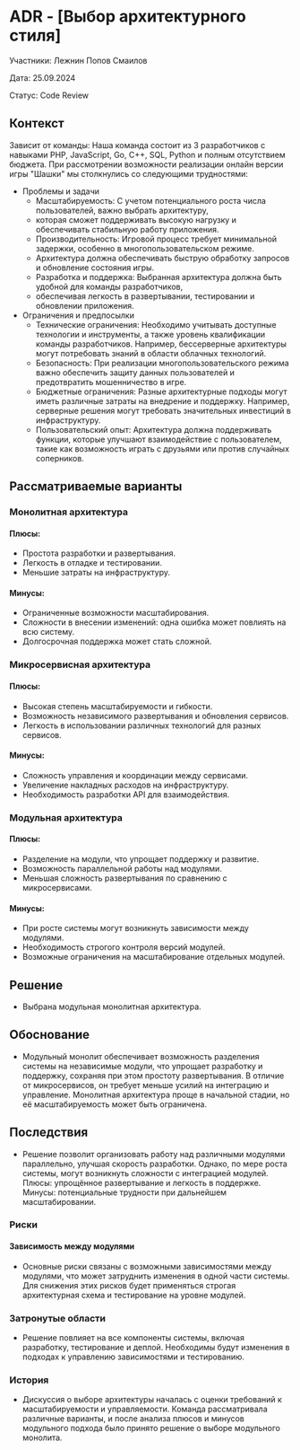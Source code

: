# ADR - [Выбор архитектурного стиля]

Участники: Лежнин Попов Смаилов

Дата: 25.09.2024

Статус: Code Review

## Контекст

Зависит от команды:
Наша команда состоит из 3 разработчиков с навыками PHP, JavaScript, Go, C++, SQL, Python и полным отсутствием бюджета.
При рассмотрении возможности реализации онлайн версии игры "Шашки" мы столкнулись со следующими трудностями:

- Проблемы и задачи
    - Масштабируемость: С учетом потенциального роста числа пользователей, важно выбрать архитектуру,
    - которая сможет поддерживать высокую нагрузку и обеспечивать стабильную работу приложения.
    - Производительность: Игровой процесс требует минимальной задержки, особенно в многопользовательском режиме.
    - Архитектура должна обеспечивать быструю обработку запросов и обновление состояния игры.
    - Разработка и поддержка: Выбранная архитектура должна быть удобной для команды разработчиков,
    - обеспечивая легкость в развертывании, тестировании и обновлении приложения.
- Ограничения и предпосылки
    - Технические ограничения: Необходимо учитывать доступные технологии и инструменты, а также уровень квалификации
      команды разработчиков. Например, бессерверные архитектуры могут потребовать знаний в области облачных технологий.
    - Безопасность: При реализации многопользовательского режима важно обеспечить защиту данных пользователей и
      предотвратить мошенничество в игре.
    - Бюджетные ограничения: Разные архитектурные подходы могут иметь различные затраты на внедрение и поддержку.
      Например, серверные решения могут требовать значительных инвестиций в инфраструктуру.
    - Пользовательский опыт: Архитектура должна поддерживать функции, которые улучшают взаимодействие с пользователем,
      такие как возможность играть с друзьями или против случайных соперников.

## Рассматриваемые варианты

### Монолитная архитектура

#### Плюсы:

- Простота разработки и развертывания.
- Легкость в отладке и тестировании.
- Меньшие затраты на инфраструктуру.

#### Минусы:

- Ограниченные возможности масштабирования.
- Сложности в внесении изменений: одна ошибка может повлиять на всю систему.
- Долгосрочная поддержка может стать сложной.

### Микросервисная архитектура

#### Плюсы:

- Высокая степень масштабируемости и гибкости.
- Возможность независимого развертывания и обновления сервисов.
- Легкость в использовании различных технологий для разных сервисов.

#### Минусы:

- Сложность управления и координации между сервисами.
- Увеличение накладных расходов на инфраструктуру.
- Необходимость разработки API для взаимодействия.

### Модульная архитектура

#### Плюсы:

- Разделение на модули, что упрощает поддержку и развитие.
- Возможность параллельной работы над модулями.
- Меньшая сложность развертывания по сравнению с микросервисами.

#### Минусы:

- При росте системы могут возникнуть зависимости между модулями.
- Необходимость строгого контроля версий модулей.
- Возможные ограничения на масштабирование отдельных модулей.

## Решение

- Выбрана модульная монолитная архитектура.

## Обоснование

- Модульный монолит обеспечивает возможность разделения системы на независимые модули, что упрощает разработку и
  поддержку, сохраняя при этом простоту развертывания. В отличие от микросервисов, он требует меньше усилий на
  интеграцию и управление. Монолитная архитектура проще в начальной стадии, но её масштабируемость может быть
  ограничена.

## Последствия

- Решение позволит организовать работу над различными модулями параллельно, улучшая скорость разработки. Однако, по мере
  роста системы, могут возникнуть сложности с интеграцией модулей. Плюсы: упрощённое развертывание и легкость в
  поддержке. Минусы: потенциальные трудности при дальнейшем масштабировании.

### Риски

#### Зависимость между модулями

- Основные риски связаны с возможными зависимостями между модулями, что может затруднить изменения в одной части
  системы. Для снижения этих рисков будет применяться строгая архитектурная схема и тестирование на уровне модулей.

### Затронутые области

- Решение повлияет на все компоненты системы, включая разработку, тестирование и деплой. Необходимы будут изменения в
  подходах к управлению зависимостями и тестированию.

### История

- Дискуссия о выборе архитектуры началась с оценки требований к масштабируемости и управляемости. Команда рассматривала
  различные варианты, и после анализа плюсов и минусов модульного подхода было принято решение о выборе модульного
  монолита. 